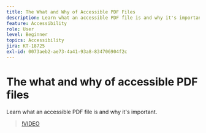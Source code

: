 ```yaml
---
title: The What and Why of Accessible PDF Files
description: Learn what an accessible PDF file is and why it's important
feature: Accessibility
role: User
level: Beginner
topics: Accessibility
jira: KT-18725
exl-id: 0073aeb2-ae73-4a41-93a8-834706904f2c
---
```

# The what and why of accessible PDF files

Learn what an accessible PDF file is and why it's important.

>[!VIDEO](https://video.tv.adobe.com/v/3471613?quality=12&learn=on&hidetitle=true)
